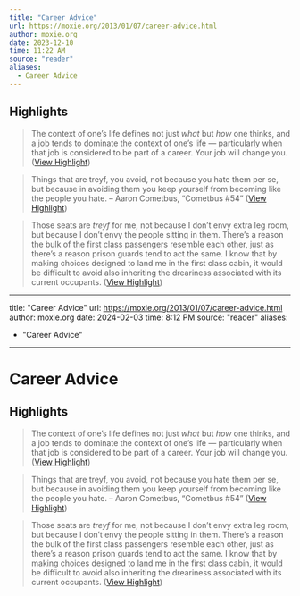 ```yaml
---
title: "Career Advice"
url: https://moxie.org/2013/01/07/career-advice.html
author: moxie.org
date: 2023-12-10
time: 11:22 AM
source: "reader"
aliases:
  - Career Advice
---
```

## Highlights
> The context of one’s life defines not just *what* but *how* one thinks, and a job tends to dominate the context of one’s life — particularly when that job is considered to be part of a career. Your job will change you. ([View Highlight](https://read.readwise.io/read/01he00m73nvv5ytaffd8beyf9q))

> Things that are treyf, you avoid, not because you hate them per se, but because in avoiding them you keep yourself from becoming like the people you hate.
> – Aaron Cometbus, “Cometbus #54” ([View Highlight](https://read.readwise.io/read/01he00n6s396qbf78nfa6mmtkz))

> Those seats are *treyf* for me, not because I don’t envy extra leg room, but because I don’t envy the people sitting in them. There’s a reason the bulk of the first class passengers resemble each other, just as there’s a reason prison guards tend to act the same. I know that by making choices designed to land me in the first class cabin, it would be difficult to avoid also inheriting the dreariness associated with its current occupants. ([View Highlight](https://read.readwise.io/read/01he00pwmcpya6rjed9d1sssn7))

---
title: "Career Advice"
url: https://moxie.org/2013/01/07/career-advice.html
author: moxie.org
date: 2024-02-03
time: 8:12 PM
source: "reader"
aliases:
  - "Career Advice"
---
# Career Advice

## Highlights
> The context of one’s life defines not just *what* but *how* one thinks, and a job tends to dominate the context of one’s life — particularly when that job is considered to be part of a career. Your job will change you. ([View Highlight](https://read.readwise.io/read/01he00m73nvv5ytaffd8beyf9q))

> Things that are treyf, you avoid, not because you hate them per se, but because in avoiding them you keep yourself from becoming like the people you hate.
> – Aaron Cometbus, “Cometbus #54” ([View Highlight](https://read.readwise.io/read/01he00n6s396qbf78nfa6mmtkz))

> Those seats are *treyf* for me, not because I don’t envy extra leg room, but because I don’t envy the people sitting in them. There’s a reason the bulk of the first class passengers resemble each other, just as there’s a reason prison guards tend to act the same. I know that by making choices designed to land me in the first class cabin, it would be difficult to avoid also inheriting the dreariness associated with its current occupants. ([View Highlight](https://read.readwise.io/read/01he00pwmcpya6rjed9d1sssn7))

